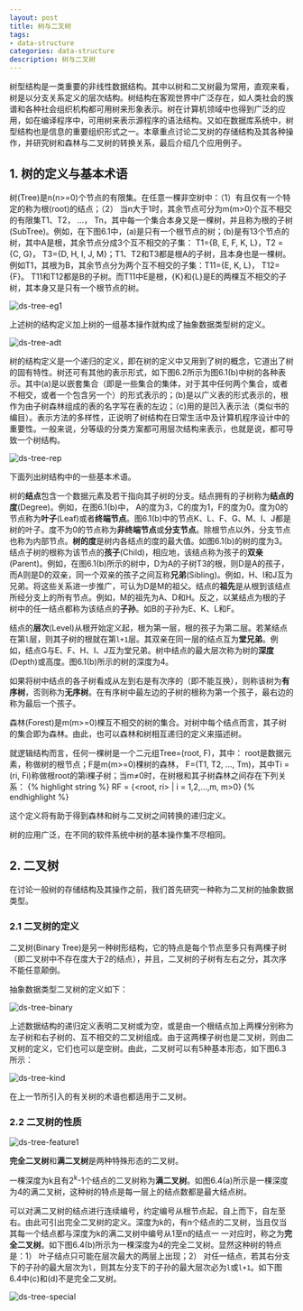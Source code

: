 ```yaml
---
layout: post
title: 树与二叉树
tags:
- data-structure
categories: data-structure
description: 树与二叉树
---
```


树型结构是一类重要的非线性数据结构。其中以树和二叉树最为常用，直观来看，树是以分支关系定义的层次结构。树结构在客观世界中广泛存在，如人类社会的族谱和各种社会组织机构都可用树来形象表示。树在计算机领域中也得到广泛的应用，如在编译程序中，可用树来表示源程序的语法结构。又如在数据库系统中，树型结构也是信息的重要组织形式之一。本章重点讨论二叉树的存储结构及其各种操作，并研究树和森林与二叉树的转换关系，最后介绍几个应用例子。


<!-- more -->

## 1. 树的定义与基本术语
树(Tree)是n(n>=0)个节点的有限集。在任意一棵非空树中：（1）有且仅有一个特定的称为根(root)的结点；（2） 当n大于1时，其余节点可分为m(m>0)个互不相交的有限集T1、T2， ...， Tn，其中每一个集合本身又是一棵树，并且称为根的子树(SubTree)。例如，在下图6.1中，(a)是只有一个根节点的树；(b)是有13个节点的树，其中A是根，其余节点分成3个互不相交的子集： T1={B, E, F, K, L}，T2 = {C, G}， T3={D, H, I, J, M}；T1、T2和T3都是根A的子树，且本身也是一棵树。例如T1，其根为B，其余节点分为两个互不相交的子集：T11={E, K, L}， T12={F}。 T11和T12都是B的子树。而T11中E是根，{K}和{L}是E的两棵互不相交的子树，其本身又是只有一个根节点的树。


![ds-tree-eg1](https://ivanzz1001.github.io/records/assets/img/data_structure/ds_tree_eg1.jpg)

上述树的结构定义加上树的一组基本操作就构成了抽象数据类型树的定义。

![ds-tree-adt](https://ivanzz1001.github.io/records/assets/img/data_structure/ds_tree_adt.jpg)

树的结构定义是一个递归的定义，即在树的定义中又用到了树的概念，它道出了树的固有特性。树还可有其他的表示形式，如下图6.2所示为图6.1(b)中树的各种表示。其中(a)是以嵌套集合（即是一些集合的集体，对于其中任何两个集合，或者不相交，或者一个包含另一个）的形式表示的；(b)是以广义表的形式表示的，根作为由子树森林组成的表的名字写在表的左边；（c)用的是凹入表示法（类似书的编目）。表示方法的多样性，正说明了树结构在日常生活中及计算机程序设计中的重要性。一般来说，分等级的分类方案都可用层次结构来表示，也就是说，都可导致一个树结构。

![ds-tree-rep](https://ivanzz1001.github.io/records/assets/img/data_structure/ds_tree_rep.jpg)

下面列出树结构中的一些基本术语。

树的**结点**包含一个数据元素及若干指向其子树的分支。结点拥有的子树称为**结点的度**(Degree)。例如，在图6.1(b)中， A的度为3，C的度为1，F的度为0。度为0的节点称为**叶子**(Leaf)或者**终端节点**。图6.1(b)中的节点K、L、F、G、M、I、J都是树的叶子。度不为0的节点称为**非终端节点**或**分支节点**。除根节点以外，分支节点也称为内部节点。**树的度**是树内各结点的度的最大值。如图6.1(b)的树的度为3。结点子树的根称为该节点的**孩子**(Child)，相应地，该结点称为孩子的**双亲**(Parent)。例如，在图6.1(b)所示的树中，D为A的子树T3的根，则D是A的孩子，而A则是D的双亲，同一个双亲的孩子之间互称**兄弟**(Sibling)。例如，H、I和J互为兄弟。将这些关系进一步推广，可认为D是M的祖父。结点的**祖先**是从根到该结点所经分支上的所有节点。例如，M的祖先为A、D和H。反之，以某结点为根的子树中的任一结点都称为该结点的**子孙**。如B的子孙为E、K、L和F。

结点的**层次**(Level)从根开始定义起，根为第一层，根的孩子为第二层。若某结点在第```l```层，则其子树的根就在第```l+1```层。其双亲在同一层的结点互为**堂兄弟**。例如，结点G与E、F、H、I、J互为堂兄弟。树中结点的最大层次称为树的**深度**(Depth)或高度。图6.1(b)所示的树的深度为4。

如果将树中结点的各子树看成从左到右是有次序的（即不能互换），则称该树为**有序树**，否则称为**无序树**。在有序树中最左边的子树的根称为第一个孩子，最右边的称为最后一个孩子。


森林(Forest)是m(m>=0)棵互不相交的树的集合。对树中每个结点而言，其子树的集合即为森林。由此，也可以森林和树相互递归的定义来描述树。

就逻辑结构而言，任何一棵树是一个二元组Tree=(root, F)，其中： root是数据元素，称做树的根节点；F是m(m>=0)棵树的森林， F=(T1, T2, ..., Tm)，其中Ti = (ri, Fi)称做根root的第i棵子树；当m≠0时，在树根和其子树森林之间存在下列关系：
{% highlight string %}
RF = {<root, ri> | i = 1,2,...,m,  m>0}
{% endhighlight %}

这个定义将有助于得到森林和树与二叉树之间转换的递归定义。

树的应用广泛，在不同的软件系统中树的基本操作集不尽相同。

## 2. 二叉树
在讨论一般树的存储结构及其操作之前，我们首先研究一种称为二叉树的抽象数据类型。

### 2.1 二叉树的定义
二叉树(Binary Tree)是另一种树形结构，它的特点是每个节点至多只有两棵子树（即二叉树中不存在度大于2的结点），并且，二叉树的子树有左右之分，其次序不能任意颠倒。

抽象数据类型二叉树的定义如下：

![ds-tree-binary](https://ivanzz1001.github.io/records/assets/img/data_structure/ds_tree_binary.jpg)

上述数据结构的递归定义表明二叉树或为空，或是由一个根结点加上两棵分别称为左子树和右子树的、互不相交的二叉树组成。由于这两棵子树也是二叉树，则由二叉树的定义，它们也可以是空树。由此，二叉树可以有5种基本形态，如下图6.3所示：

![ds-tree-kind](https://ivanzz1001.github.io/records/assets/img/data_structure/ds_tree_kind.jpg)

在上一节所引入的有关树的术语也都适用于二叉树。

### 2.2 二叉树的性质

![ds-tree-feature1](https://ivanzz1001.github.io/records/assets/img/data_structure/ds_tree_feature1.jpg)

**完全二叉树**和**满二叉树**是两种特殊形态的二叉树。

一棵深度为k且有2<sup>k</sup>-1个结点的二叉树称为**满二叉树**。如图6.4(a)所示是一棵深度为4的满二叉树，这种树的特点是每一层上的结点数都是最大结点树。

可以对满二叉树的结点进行连续编号，约定编号从根节点起，自上而下，自左至右。由此可引出完全二叉树的定义。深度为k的，有n个结点的二叉树，当且仅当其每一个结点都与深度为k的满二叉树中编号从1至n的结点一 一对应时，称之为**完全二叉树**。如下图6.4(b)所示为一棵深度为4的完全二叉树。显然这种树的特点是：1） 叶子结点只可能在层次最大的两层上出现；2） 对任一结点，若其右分支下的子孙的最大层次为```l```，则其左分支下的子孙的最大层次必为```l```或```l+1```。如下图6.4中(c)和(d)不是完全二叉树。

![ds-tree-special](https://ivanzz1001.github.io/records/assets/img/data_structure/ds_tree_special.jpg)


<br />
<br />



